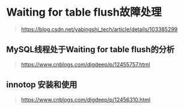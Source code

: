 # Waiting for table flush故障处理 
> https://blog.csdn.net/yabingshi_tech/article/details/103385299

## MySQL线程处于Waiting for table flush的分析 
> https://www.cnblogs.com/digdeep/p/12455757.html

## innotop 安装和使用 
> https://www.cnblogs.com/digdeep/p/12456310.html
